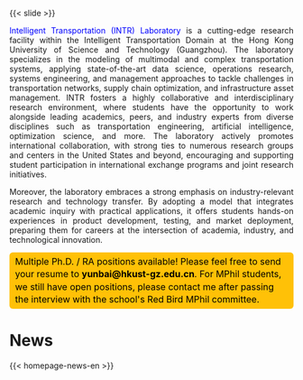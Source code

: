 <!--p style="text-align:justify">
HKUST(GZ), officially opened on September 1, 2022, is the new campus of the Hong Kong University of Science and Technology (HKUST) located in Guangzhou, China, and the third university co-managed by mainland China and Hong Kong. It aims to explore new frontiers in cross-disciplinary education and innovate pedagogies, cultivating forward-looking talents with global vision through its four interdisciplinary Hubs and innovative programs like the Red Bird MPhil Program. HKUST(GZ) is expected to play a constructive role in promoting higher education reform, educational collaboration between Hong Kong and mainland China, and the development of the Greater Bay Area.
</p-->

{{< slide >}}

<p style="text-align:justify">
<span style="color: blue;">Intelligent Transportation (INTR) Laboratory</span> is a cutting-edge research facility within the Intelligent Transportation Domain at the Hong Kong University of Science and Technology (Guangzhou). The laboratory specializes in the modeling of multimodal and complex transportation systems, applying state-of-the-art data science, operations research, systems engineering, and management approaches to tackle challenges in transportation networks, supply chain optimization, and infrastructure asset management. INTR fosters a highly collaborative and interdisciplinary research environment, where students have the opportunity to work alongside leading academics, peers, and industry experts from diverse disciplines such as transportation engineering, artificial intelligence, optimization science, and more. The laboratory actively promotes international collaboration, with strong ties to numerous research groups and centers in the United States and beyond, encouraging and supporting student participation in international exchange programs and joint research initiatives.
</p>

<p style="text-align:justify">
Moreover, the laboratory embraces a strong emphasis on industry-relevant research and technology transfer. By adopting a model that integrates academic inquiry with practical applications, it offers students hands-on experiences in product development, testing, and market deployment, preparing them for careers at the intersection of academia, industry, and technological innovation.
</p>

<style>
    .highlight-box {
        display: inline-block; /* 使div能够与文本流并排显示 */
        padding: 5px 10px; /* 内边距，根据需要调整 */
        background-color: #FFC107; /* 背景颜色，这里使用橙色 */
        color: #000; /* 文字颜色为黑色 */
        border-radius: 6px; /* 设置圆角，可根据喜好调整数值 */
        line-height: 1.4; /* 保持适当的行间距 */
        font-size: 16px; /* 字体大小，可根据需要调整 */
        word-break: break-word; /* 允许长单词换行 */
    }
</style>

<div class="highlight-box">Multiple Ph.D. / RA positions available! Please feel free to send your resume to <b>yunbai@hkust-gz.edu.cn</b>. For MPhil students, we still have open positions, please contact me after passing the interview with the school's Red Bird MPhil committee. </div>

# News

{{< homepage-news-en >}}

<!--
# Quick Links

{{< quick-link-en >}} -->

<center><script type='text/javascript' id='clustrmaps' src='//cdn.clustrmaps.com/map_v2.js?cl=b0ebe1&w=240&t=tt&d=rHwZIUHygR7fCRFA70s67FSjavPKaWgpT9BDKPiXDm8&co=ffffff&cmo=3acc3a&cmn=ff5353&ct=808080'></script></center>
